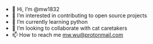 - 👋 Hi, I’m @mw1832
- 👀 I’m interested in contributing to open source projects
- 🌱 I’m currently learning python
- 💞️ I’m looking to collaborate with cat caretakers
- 📫 How to reach me mw.wu@protonmail.com

<!---
mw1832/mw1832 is a ✨ special ✨ repository because its `README.md` (this file) appears on your GitHub profile.
You can click the Preview link to take a look at your changes.
--->
